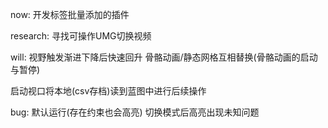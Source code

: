 now:
开发标签批量添加的插件

research:
寻找可操作UMG切换视频

will:
视野触发渐进下降后快速回升
骨骼动画/静态网格互相替换(骨骼动画的启动与暂停)

启动视口将本地(csv存档)读到蓝图中进行后续操作

bug:
默认运行(存在约束也会高亮)
切换模式后高亮出现未知问题
